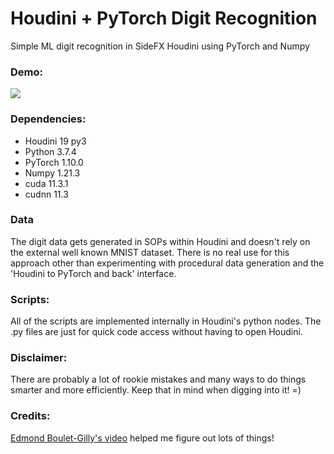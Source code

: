 # Houdini + PyTorch Digit Recognition
Simple ML digit recognition in SideFX Houdini using PyTorch and Numpy


### Demo:

![](Houdini_DigitRecognition_PyTorch_v01.gif)

### Dependencies:
- Houdini 19 py3
- Python  3.7.4
- PyTorch 1.10.0 
- Numpy   1.21.3
- cuda    11.3.1
- cudnn   11.3

### Data
The digit data gets generated in SOPs within Houdini and doesn't rely on the external well known MNIST dataset. There is no real use for this approach other than experimenting with procedural data generation and the 'Houdini to PyTorch and back' interface.

### Scripts:
All of the scripts are implemented internally in Houdini's python nodes. The .py files are just for quick code access without having to open Houdini.

### Disclaimer:
There are probably a lot of rookie mistakes and many ways to do things smarter and more efficiently. Keep that in mind when digging into it! =)

### Credits:
[Edmond Boulet-Gilly's video](https://www.youtube.com/watch?v=WNEEokEq-Fg "4 pixel cam AI - Machine Learning in Houdini Tutorial") helped me figure out lots of things!
